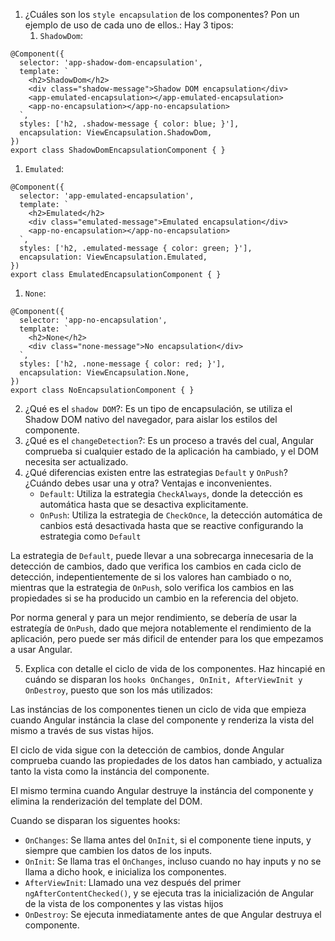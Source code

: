 1. ¿Cuáles son los  ``style encapsulation`` de los componentes? Pon un ejemplo
de uso de cada uno de ellos.: Hay 3 tipos:
   1. ``ShadowDom``: 
```TS
@Component({
  selector: 'app-shadow-dom-encapsulation',
  template: `
    <h2>ShadowDom</h2>
    <div class="shadow-message">Shadow DOM encapsulation</div>
    <app-emulated-encapsulation></app-emulated-encapsulation>
    <app-no-encapsulation></app-no-encapsulation>
  `,
  styles: ['h2, .shadow-message { color: blue; }'],
  encapsulation: ViewEncapsulation.ShadowDom,
})
export class ShadowDomEncapsulationComponent { }
```

   1. ``Emulated``: 

```TS
@Component({
  selector: 'app-emulated-encapsulation',
  template: `
    <h2>Emulated</h2>
    <div class="emulated-message">Emulated encapsulation</div>
    <app-no-encapsulation></app-no-encapsulation>
  `,
  styles: ['h2, .emulated-message { color: green; }'],
  encapsulation: ViewEncapsulation.Emulated,
})
export class EmulatedEncapsulationComponent { }
```

   1. ``None``: 

```TS
@Component({
  selector: 'app-no-encapsulation',
  template: `
    <h2>None</h2>
    <div class="none-message">No encapsulation</div>
  `,
  styles: ['h2, .none-message { color: red; }'],
  encapsulation: ViewEncapsulation.None,
})
export class NoEncapsulationComponent { }

```

2. ¿Qué es el ``shadow DOM``?: Es un tipo de encapsulación, se utiliza el Shadow DOM nativo del navegador, para aislar los estilos del componente.
3. ¿Qué es el ``changeDetection``?: Es un proceso a través del cual, Angular comprueba si cualquier estado de la aplicación ha cambiado, y el DOM necesita ser actualizado.
4. ¿Qué diferencias existen entre las estrategias ``Default`` y ``OnPush``? ¿Cuándo
debes usar una y otra? Ventajas e inconvenientes.
    - ``Default``: Utiliza la estrategia ``CheckAlways``, donde la detección es automática hasta que se desactiva explicitamente.
    - ``OnPush``: Utiliza la estrategia de ``CheckOnce``, la detección automática de canbios está desactivada hasta que se reactive configurando la estrategia como ``Default`` 

La estrategia de ``Default``, puede llevar a una sobrecarga innecesaria de la detección de cambios, dado que verifica los cambios en cada ciclo de detección, indepentientemente de si los valores han cambiado o no, mientras que la estrategia de ``OnPush``, solo verifica los cambios en las propiedades si se ha producido un cambio en la referencia del objeto.

Por norma general y para un mejor rendimiento, se debería de usar la estrategía de ``OnPush``, dado que mejora notablemente el rendimiento de la aplicación, pero puede ser más dificil de entender para los que empezamos a usar Angular.

5. Explica con detalle el ciclo de vida de los componentes. Haz hincapié en cuándo
se disparan los ``hooks OnChanges, OnInit, AfterViewInit y OnDestroy``, puesto que son los más utilizados:

Las instáncias de los componentes tienen un ciclo de vida que empieza cuando Angular instáncia la clase del componente y renderiza la vista del mismo a través de sus vistas hijos.

El ciclo de vida sigue con la detección de cambios, donde Angular comprueba cuando las propiedades de los datos han cambiado, y actualiza tanto la vista como la instáncia del componente.

El mismo termina cuando Angular destruye la instáncia del componente y elimina la renderización del template del DOM.

Cuando se disparan los siguentes hooks:
- ``OnChanges``: Se llama antes del ``OnInit``, si el componente tiene inputs, y siempre que cambien los datos de los inputs.
- ``OnInit``: Se llama tras el ``OnChanges``, incluso cuando no hay inputs y no se llama a dicho hook, e inicializa los componentes.
- ``AfterViewInit``: Llamado una vez después del primer ``ngAfterContentChecked()``, y se ejecuta tras la inicialización de Angular de la vista de los componentes y las vistas hijos
- ``OnDestroy``: Se ejecuta inmediatamente antes de que Angular destruya el componente.